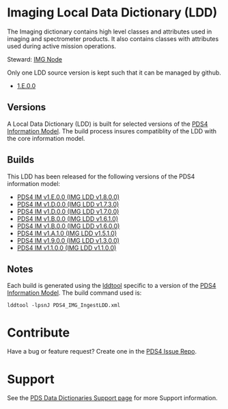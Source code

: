# Imaging Local Data Dictionary (LDD)

The Imaging dictionary contains high level classes and attributes used in imaging and spectrometer products.
It also contains classes with attributes used during active mission operations.

Steward: [IMG Node](https://pds-imaging.jpl.nasa.gov/)

Only one LDD source version is kept such that it can be managed by github.

- [1.E.0.0](src)

## Versions

A Local Data Dictionary (LDD) is built for selected versions of the [PDS4 Information Model](https://pds.nasa.gov/pds4/doc/im/).
The build process insures compatiblity of the LDD with the core information model.

## Builds


This LDD has been released for the following versions of the PDS4 information model:

- [PDS4 IM v1.E.0.0 (IMG LDD v1.8.0.0)](build/1.E.0.0_1.8.0.0)
- [PDS4 IM v1.D.0.0 (IMG LDD v1.7.3.0)](build/1.D.0.0_1.7.3.0)
- [PDS4 IM v1.D.0.0 (IMG LDD v1.7.0.0)](build/1.D.0.0_1.7.0.0)
- [PDS4 IM v1.B.0.0 (IMG LDD v1.6.1.0)](https://github.com/nasa-pds-data-dictionaries/ldd-img/releases/tag/v1.6.1.0)
- [PDS4 IM v1.B.0.0 (IMG LDD v1.6.0.0)](https://github.com/nasa-pds-data-dictionaries/ldd-img/releases/tag/v1.6.0.0)
- [PDS4 IM v1.A.1.0 (IMG LDD v1.5.1.0)](https://github.com/nasa-pds-data-dictionaries/ldd-img/releases/tag/v1.5.1.0)
- [PDS4 IM v1.9.0.0 (IMG LDD v1.3.0.0)](https://github.com/nasa-pds-data-dictionaries/ldd-img/releases/tag/v1.3.0.0)
- [PDS4 IM v1.1.0.0 (IMG LDD v1.1.0.0)](https://github.com/nasa-pds-data-dictionaries/ldd-img/releases/tag/v1.1.0.0)


## Notes

Each build is generated using the [lddtool](https://pds.nasa.gov/tools/about/ldd/) specific to a version of the [PDS4 Information Model](https://pds.nasa.gov/datastandards/documents/im/). The build command used is:

```
lddtool -lpsnJ PDS4_IMG_IngestLDD.xml
```

# Contribute

Have a bug or feature request? Create one in the [PDS4 Issue Repo](https://github.com/pds-data-dictionaries/PDS4-LDD-Issue-Repo/issues/new/choose).


# Support

See the [PDS Data Dictionaries Support page](https://pds-data-dictionaries.github.io/support/) for more Support information.
